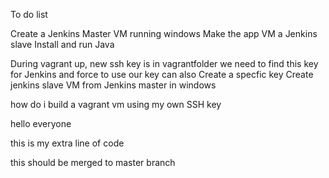 To do list

Create a Jenkins Master VM running windows
Make the app VM a Jenkins slave
Install and run Java

During vagrant up, new ssh key is in vagrantfolder
we need to find this key for Jenkins and force to use our key
can also Create a specfic key
Create jenkins slave VM from Jenkins master in windows

how do i build a vagrant vm using my own SSH key

hello everyone

this is my extra line of code

this should be merged to master branch
